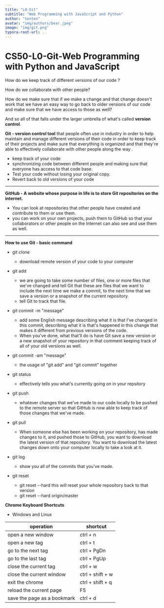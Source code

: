 ```yaml
---
title: "L0-Git"
subtitle: "Web Programming with JavaScript and Python"
author: "tenten"
avatar: "img/authors/bear.jpeg"
image: "img/git.png"
typora-root-url: ..
---
```


# CS50-L0-Git-Web Programming with Python and JavaScript

How do we keep track of different versions of our code ?

How do we collaborate with other people?

How do we make sure that if we make a change and that change doesn't work that we have an easy way to go back to older versions of our code and make sure that we have access to those as well?

And so all of that falls under the larger umbrella of what's called **version control**.

**Git - version control tool** that people often use in industry in order to help maintain and manage different versions of their code in order to keep track of their projects and make sure that everything is organized and that they're able to effectively collaborate with other people along the way .

- keep track of your code
- synchronizing code between different people and making sure that everyone has access to that code base.
- Test your code without losing your original copy.
- Revert back to old versions of your code

<hr />

**GitHub - A website whose purpose in life  is to store Git repositories on the internet.**

- You can look at repositories that other people have created and contribute to them or use them.
- you can work on your own projects, push them to GitHub so that your collaborators or other people on the Internet can also see and use them as well. 

<hr />

**How to use Git - basic command**

- git clone <url>       

  - download remote version of your code to your computer
- git add <filename>
  - we are going to take some number of files, one or more files that we've changed and tell Git that these are files that we want to include the next time we make a commit, to the next time that we save a version or a snapshot of the current repository.
  - tell Git to track that file.
- git commit -m "message"
  - add some English message describing what it is that I've changed in this commit, describing what it is that's happened in this change that makes it different from previous versions of the code.
  - When you've done, what that'll do is have Git save a new version or a new snapshot of your repository in that comment keeping track of all of your old versions as well.
- git commit -am "message"

  - the usage of "git add" and "git commit" together
- git status

  - effectively tells you what's  currently going on in your repsitory
- git push

  - whatever changes that we've made to our code locally to be pushed to the remote server so that GitHub is now able to keep track of those changes that we've made.
- git pull

  - When someone else has been working on your repository, has made changes to it, and pushed those to GitHub, you want to download the latest version of that repository. You want to download the latest changes down onto your computer locally to take a look at it.

- git log

  - show you all of the commits that you've made.
- git reset
  - git reset --hard <commit>          this will reset your whole repository back to that version
  - git reset --hard origin/master




**Chrome Keyboard Shortcuts**

- Windows and Linux

| operation                   | shortcut         |
| --------------------------- | ---------------- |
| open a new window           | ctrl + n         |
| open a new tag              | ctrl + t         |
| go to the next tag          | ctrl + PgDn      |
| go to the last tag          | ctrl + PgUp      |
| close the current tag       | ctrl + w         |
| close the current window    | ctrl + shift + w |
| exit the chrome             | ctrl + shift + q |
| reload the current page     | F5               |
| save the page as a bookmark | ctrl + d         |



